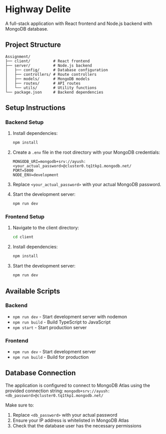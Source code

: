 # Highway Delite

A full-stack application with React frontend and Node.js backend with MongoDB database.

## Project Structure

```
Assignment/
├── client/          # React frontend
├── server/          # Node.js backend
│   ├── config/      # Database configuration
│   ├── controllers/ # Route controllers
│   ├── models/      # MongoDB models
│   ├── routes/      # API routes
│   └── utils/       # Utility functions
└── package.json     # Backend dependencies
```

## Setup Instructions

### Backend Setup

1. Install dependencies:
   ```bash
   npm install
   ```

2. Create a `.env` file in the root directory with your MongoDB credentials:
   ```
   MONGODB_URI=mongodb+srv://ayush:<your_actual_password>@cluster0.tq1tkp1.mongodb.net/
   PORT=5000
   NODE_ENV=development
   ```

3. Replace `<your_actual_password>` with your actual MongoDB password.

4. Start the development server:
   ```bash
   npm run dev
   ```

### Frontend Setup

1. Navigate to the client directory:
   ```bash
   cd client
   ```

2. Install dependencies:
   ```bash
   npm install
   ```

3. Start the development server:
   ```bash
   npm run dev
   ```

## Available Scripts

### Backend
- `npm run dev` - Start development server with nodemon
- `npm run build` - Build TypeScript to JavaScript
- `npm start` - Start production server

### Frontend
- `npm run dev` - Start development server
- `npm run build` - Build for production

## Database Connection

The application is configured to connect to MongoDB Atlas using the provided connection string:
`mongodb+srv://ayush:<db_password>@cluster0.tq1tkp1.mongodb.net/`

Make sure to:
1. Replace `<db_password>` with your actual password
2. Ensure your IP address is whitelisted in MongoDB Atlas
3. Check that the database user has the necessary permissions 